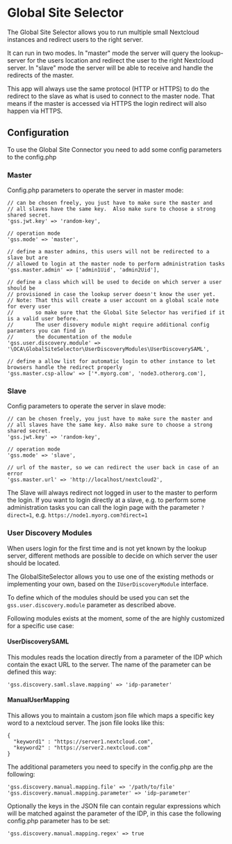 <!--
  - SPDX-FileCopyrightText: 2017 Nextcloud GmbH and Nextcloud contributors
  - SPDX-License-Identifier: AGPL-3.0-or-later
-->
# Global Site Selector

The Global Site Selector allows you to run multiple small Nextcloud instances and redirect users to the right server.

It can run in two modes. In "master" mode the server will query the lookup-server for the users location and redirect the user to the right Nextcloud server. In "slave" mode the server will be able to receive and handle the redirects of the master.

This app will always use the same protocol (HTTP or HTTPS) to do the redirect to the slave as what is used to connect to the master node. That means if the master is accessed via HTTPS the login redirect will also happen via HTTPS.

## Configuration

To use the Global Site Connector you need to add some config parameters to the config.php

### Master

Config.php parameters to operate the server in master mode:

````
// can be chosen freely, you just have to make sure the master and
// all slaves have the same key.  Also make sure to choose a strong shared secret.
'gss.jwt.key' => 'random-key',

// operation mode
'gss.mode' => 'master',

// define a master admins, this users will not be redirected to a slave but are
// allowed to login at the master node to perform administration tasks
'gss.master.admin' => ['admin1Uid', 'admin2Uid'],

// define a class which will be used to decide on which server a user should be
// provisioned in case the lookup server doesn't know the user yet.
// Note: That this will create a user account on a global scale note for every user
//       so make sure that the Global Site Selector has verified if it is a valid user before.
//       The user disovery module might require additional config paramters you can find in
//       the documentation of the module
'gss.user.discovery.module' => '\OCA\GlobalSiteSelector\UserDiscoveryModules\UserDiscoverySAML',

// define a allow list for automatic login to other instance to let browsers handle the redirect properly
'gss.master.csp-allow' => ['*.myorg.com', 'node3.otherorg.com'],
````

### Slave

Config parameters to operate the server in slave mode:

````
// can be chosen freely, you just have to make sure the master and
// all slaves have the same key. Also make sure to choose a strong shared secret.
'gss.jwt.key' => 'random-key',

// operation mode
'gss.mode' => 'slave',

// url of the master, so we can redirect the user back in case of an error
'gss.master.url' => 'http://localhost/nextcloud2',
````

The Slave will always redirect not logged in user to the master to perform the login.
If you want to login directly at a slave, e.g. to perform some administration tasks
you can call the login page with the parameter `?direct=1`, e.g. `https://node1.myorg.com?direct=1`

### User Discovery Modules

When users login for the first time and is not yet known by the lookup server,
different methods are possible to decide on which server the user should be located.

The GlobalSiteSelector allows you to use one of the existing methods or implementing
your own, based on the `IUserDiscoveryModule` interface.

To define which of the modules should be used you can set the `gss.user.discovery.module`
parameter as described above.

Following modules exists at the moment, some of the are highly customized for a
specific use case:

#### UserDiscoverySAML

This modules reads the location directly from a parameter of the IDP which contain
the exact URL to the server. The name of the parameter can be defined this way:

````
'gss.discovery.saml.slave.mapping' => 'idp-parameter'
````

#### ManualUserMapping

This allows you to maintain a custom json file which maps a specific key word
to a nextcloud server. The json file looks like this:

````
{
  "keyword1" : "https://server1.nextcloud.com",
  "keyword2" : "https://server2.nextcloud.com"
}

````

The additional parameters you need to specify in the config.php are the following:

````
'gss.discovery.manual.mapping.file' => '/path/to/file'
'gss.discovery.manual.mapping.parameter' => 'idp-parameter'
````

Optionally the keys in the JSON file can contain regular expressions which will
be matched against the parameter of the IDP, in this case the following config.php
parameter has to be set:

````
'gss.discovery.manual.mapping.regex' => true

````
